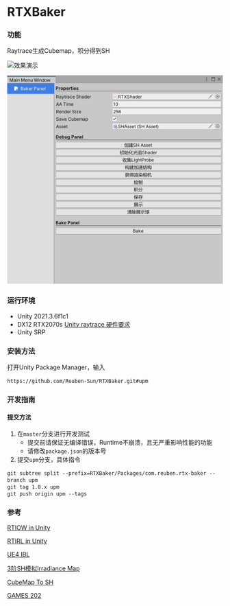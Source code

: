 # RTXBaker

### 功能

Raytrace生成Cubemap，积分得到SH

![效果演示](image/效果演示.gif)

![烘焙面板](image/烘焙面板.jpg)

### 运行环境

- Unity 2021.3.6f1c1
- DX12 RTX2070s [Unity raytrace 硬件要求](https://docs.unity3d.com/Packages/com.unity.render-pipelines.high-definition@13.1/manual/Ray-Tracing-Getting-Started.html#HardwareRequirements)
- Unity SRP

### 安装方法

打开Unity Package Manager，输入

```
https://github.com/Reuben-Sun/RTXBaker.git#upm
```

### 开发指南

#### 提交方法

1. 在`master`分支进行开发测试
   - 提交前请保证无编译错误，Runtime不崩溃，且无严重影响性能的功能
   - 请修改`package.json`的版本号
2. 提交`upm`分支，具体指令

```
git subtree split --prefix=RTXBaker/Packages/com.reuben.rtx-baker --branch upm
git tag 1.0.x upm
git push origin upm --tags
```

### 参考

[RTIOW in Unity](https://github.com/zhing2006/GPU-Ray-Tracing-in-One-Weekend-by-Unity-2019.3#gpu-ray-tracing-in-one-weekend-by-unity-20193)

[RTIRL in Unity](https://github.com/zhing2006/GPU-Ray-Tracing-in-Rest-of-Your-Life-by-Unity-2019.3)

[UE4 IBL](https://cdn2-unrealengine-1251447533.file.myqcloud.com/Resources/files/2013SiggraphPresentationsNotes-26915738.pdf)

[3阶SH模拟Irradiance Map](https://zhuanlan.zhihu.com/p/476612991)

[CubeMap To SH](https://github.com/Crocs512/GAMES202-HW/blob/1b15139b633b39124670dd5cbe79ecb4124470c4/homework2/prt/src/prt.cpp)

[GAMES 202](https://games-cn.org/games202/)
